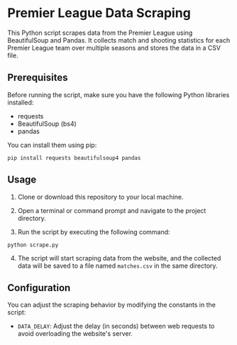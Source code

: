 # Premier League Data Scraping

This Python script scrapes data from the Premier League using BeautifulSoup and Pandas. It collects match and shooting statistics for each Premier League team over multiple seasons and stores the data in a CSV file.

## Prerequisites

Before running the script, make sure you have the following Python libraries installed:

- requests
- BeautifulSoup (bs4)
- pandas

You can install them using pip:

`pip install requests beautifulsoup4 pandas`


## Usage

1. Clone or download this repository to your local machine.

2. Open a terminal or command prompt and navigate to the project directory.

3. Run the script by executing the following command:

`python scrape.py`

4. The script will start scraping data from the website, and the collected data will be saved to a file named `matches.csv` in the same directory.

## Configuration

You can adjust the scraping behavior by modifying the constants in the script:

- `DATA_DELAY`: Adjust the delay (in seconds) between web requests to avoid overloading the website's server.
